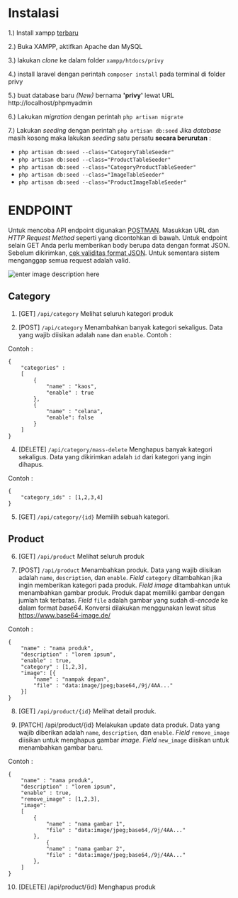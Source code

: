 # Instalasi

1.) Install xampp [terbaru](https://www.apachefriends.org/download.html)

2.) Buka XAMPP, aktifkan Apache dan MySQL

3.) lakukan *clone* ke dalam folder `xampp/htdocs/privy`

4.) install laravel dengan perintah `composer install` pada terminal di folder privy

5.) buat database baru *(New)* bernama **'privy'** lewat URL http://localhost/phpmyadmin

6.) Lakukan *migration* dengan perintah `php artisan migrate`

7.) Lakukan *seeding* dengan perintah `php artisan db:seed` 
Jika *database* masih kosong maka lakukan *seeding* satu persatu **secara berurutan** :

 - `php artisan db:seed --class="CategoryTableSeeder"`
 - `php artisan db:seed --class="ProductTableSeeder"`
 - `php artisan db:seed --class="CategoryProductTableSeeder"`
 - `php artisan db:seed --class="ImageTableSeeder"`
 - `php artisan db:seed --class="ProductImageTableSeeder"`



# ENDPOINT
Untuk mencoba API endpoint digunakan [POSTMAN](https://www.getpostman.com/downloads/).  Masukkan URL dan *HTTP Request Method* seperti yang dicontohkan di bawah. Untuk endpoint selain GET Anda perlu memberikan body berupa data dengan format JSON. Sebelum dikirimkan, [cek validitas format JSON](https://jsonlint.com/). Untuk sementara sistem menganggap semua request adalah valid.
 
![enter image description here](https://lh3.googleusercontent.com/pw93Ti5w6IaZErMbGKe-LDnPdwA2t9yjvPheAaT3lVVLxvR9HcRWTYwYb7mxUZu5YM8ePpqY85k6)


## Category

 1. [GET] `/api/category`
Melihat seluruh kategori produk

 3. [POST] `/api/category`
 Menambahkan banyak kategori sekaligus. Data yang wajib diisikan adalah `name` dan `enable`. Contoh :

Contoh :

    {
    	"categories" : 
    	[
	    	{
		    	"name" : "kaos",
		    	"enable" : true
	    	},
	    	{
		    	"name" : "celana",
		    	"enable": false
	    	}
    	]
    }
    

 4. [DELETE] `/api/category/mass-delete`
Menghapus banyak kategori sekaligus. 
Data yang dikirimkan adalah `id` dari kategori yang ingin dihapus. 

Contoh :

    {
    	"category_ids" : [1,2,3,4]
    }



 5. [GET] `/api/category/{id}`
 Memilih sebuah kategori.
 
## Product

 6. [GET] `/api/product`
 Melihat seluruh produk
 
 7. [POST] `/api/product`
Menambahkan produk.
Data yang wajib diisikan adalah `name`, `description`, dan `enable`.
*Field* `category` ditambahkan jika ingin memberikan kategori pada produk.
*Field* *image* ditambahkan untuk menambahkan gambar produk.  Produk dapat memiliki gambar dengan jumlah tak terbatas. 
*Field* `file` adalah gambar yang sudah di-*encode* ke dalam format *base64*. Konversi dilakukan menggunakan lewat situs https://www.base64-image.de/

Contoh :

    {
    	"name" : "nama produk",
    	"description" : "lorem ipsum",
    	"enable" : true,
    	"category" : [1,2,3],
    	"image": [{
    		"name" : "nampak depan",
    		"file" : "data:image/jpeg;base64,/9j/4AA..."
    	}]
    }

 8. [GET] `/api/product/{id}`
 Melihat detail produk.
 
 9. [PATCH] /api/product/{id}
Melakukan update data produk.
Data yang wajib diberikan adalah `name`, `description`, dan `enable`.
*Field* `remove_image` diisikan untuk menghapus gambar *image*.
*Field* `new_image` diisikan untuk menambahkan gambar baru.

Contoh :

    {
    	"name" : "nama produk",
    	"description" : "lorem ipsum",
    	"enable" : true,
    	"remove_image" : [1,2,3],
    	"image": 
    	[
	    	{
	    		"name" : "nama gambar 1",
	    		"file" : "data:image/jpeg;base64,/9j/4AA..."
	    	},
		    	{
	    		"name" : "nama gambar 2",
	    		"file" : "data:image/jpeg;base64,/9j/4AA..."
	    	},    	
    	]
    }
    
 10. [DELETE] /api/product/{id}
 Menghapus produk
 